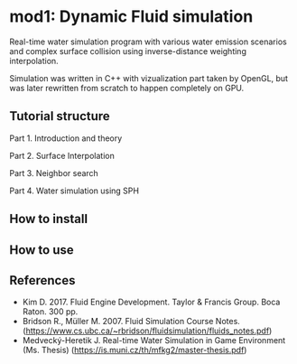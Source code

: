 # mod1: Dynamic Fluid simulation

Real-time water simulation program with various water emission scenarios and
complex surface collision using inverse-distance weighting interpolation.

Simulation was written in C++ with vizualization part taken by OpenGL, but was
later rewritten from scratch to happen completely on GPU.

## Tutorial structure

Part 1. Introduction and theory

Part 2. Surface Interpolation

Part 3. Neighbor search

Part 4. Water simulation using SPH

## How to install


## How to use



## References

* Kim D. 2017. Fluid Engine Development. Taylor & Francis Group. Boca Raton. 300 pp.
* Bridson R., Müller M. 2007. Fluid Simulation Course Notes. (https://www.cs.ubc.ca/~rbridson/fluidsimulation/fluids_notes.pdf)
* Medvecký-Heretik J. Real-time Water Simulation in Game Environment (Ms. Thesis) (https://is.muni.cz/th/mfkg2/master-thesis.pdf)
